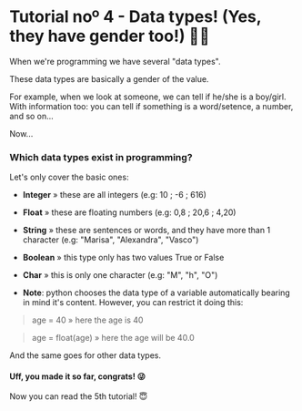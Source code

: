 # Tutorial noº 4 - Data types! (Yes, they have gender too!) 🏳️‍🌈
When we're programming we have several "data types".

These data types are basically a gender of the value.

For example, when we look at someone, we can tell if he/she is a boy/girl.
With information too: you can tell if something is a word/setence, a number, and so on...

Now...

### Which data types exist in programming?

Let's only cover the basic ones:

* **Integer** » these are all integers (e.g: 10 ; -6 ; 616)
* **Float** » these are floating numbers (e.g: 0,8 ; 20,6 ; 4,20)
* **String** » these are sentences or words, and they have more than 1 character (e.g: "Marisa", "Alexandra", "Vasco")
* **Boolean** » this type only has two values True or False
* **Char** » this is only one character (e.g: "M", "h", "O")

* **Note**: python chooses the data type of a variable automatically bearing in mind it's content. However, you can restrict it doing this:
    
> age = 40  » here the age is 40

> age = float(age) » here the age will be 40.0

And the same goes for other data types.

#### Uff, you made it so far, congrats! 😜

Now you can read the 5th tutorial! 😇